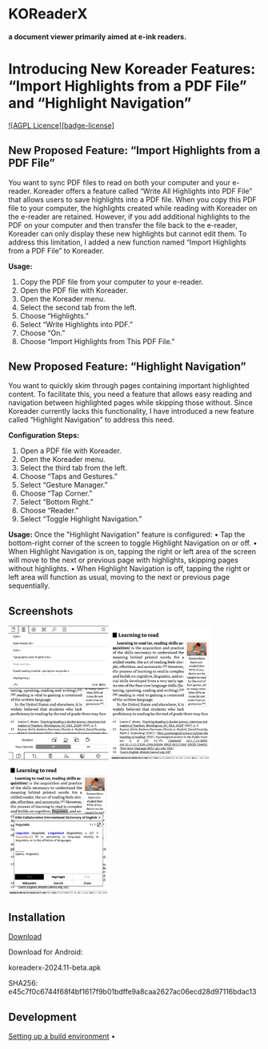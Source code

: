 # KOReaderX
#### a document viewer primarily aimed at e-ink readers.

# Introducing New Koreader Features: “Import Highlights from a PDF File” and “Highlight Navigation”

[![AGPL Licence][badge-license]](COPYING)


## New Proposed Feature: “Import Highlights from a PDF File”
You want to sync PDF files to read on both your computer and your e-reader. Koreader offers a feature called “Write All Highlights into PDF File” that allows users to save highlights into a PDF file. When you copy this PDF file to your computer, the highlights created while reading with Koreader on the e-reader are retained. However, if you add additional highlights to the PDF on your computer and then transfer the file back to the e-reader, Koreader can only display these new highlights but cannot edit them. To address this limitation, I added a new function named “Import Highlights from a PDF File” to Koreader.

**Usage:**
1.	Copy the PDF file from your computer to your e-reader.
2.	Open the PDF file with Koreader.
3.	Open the Koreader menu.
4.	Select the second tab from the left.
5.	Choose “Highlights.”
6.	Select “Write Highlights into PDF.”
7.	Choose “On.”
8.	Choose “Import Highlights from This PDF File.”


## New Proposed Feature: “Highlight Navigation”
You want to quickly skim through pages containing important highlighted content. To facilitate this, you need a feature that allows easy reading and navigation between highlighted pages while skipping those without. Since Koreader currently lacks this functionality, I have introduced a new feature called “Highlight Navigation” to address this need.

**Configuration Steps:**
1.	Open a PDF file with Koreader.
2.	Open the Koreader menu.
3.	Select the third tab from the left.
4.	Choose “Taps and Gestures.”
5.	Select “Gesture Manager.”
6.	Choose “Tap Corner.”
7.	Select “Bottom Right.”
8.	Choose “Reader.”
9.	Select “Toggle Highlight Navigation.”

**Usage:**
Once the "Highlight Navigation" feature is configured:
•	Tap the bottom-right corner of the screen to toggle Highlight Navigation on or off.
•	When Highlight Navigation is on, tapping the right or left area of the screen will move to the next or previous page with highlights, skipping pages without highlights.
•	When Highlight Navigation is off, tapping the right or left area will function as usual, moving to the next or previous page sequentially.


## Screenshots

<a href="https://github.com/koreader/koreader-artwork/raw/master/koreader-menu.png"><img src="https://github.com/koreader/koreader-artwork/raw/master/koreader-menu-thumbnail.png" alt="" width="200px"></a>
<a href="https://github.com/koreader/koreader-artwork/raw/master/koreader-footnotes.png"><img src="https://github.com/koreader/koreader-artwork/raw/master/koreader-footnotes-thumbnail.png" alt="" width="200px"></a>
<a href="https://github.com/koreader/koreader-artwork/raw/master/koreader-dictionary.png"><img src="https://github.com/koreader/koreader-artwork/raw/master/koreader-dictionary-thumbnail.png" alt="" width="200px"></a>


## Installation

[Download](https://github.com/tuanminhpham/koreaderx/releases)

Download for Android: 

koreaderx-2024.11-beta.apk 

SHA256: e45c7f0c6744f68f4bf1617f9b01bdffe9a8caa2627ac06ecd28d97116bdac13


## Development

[Setting up a build environment](doc/Building.md) •


